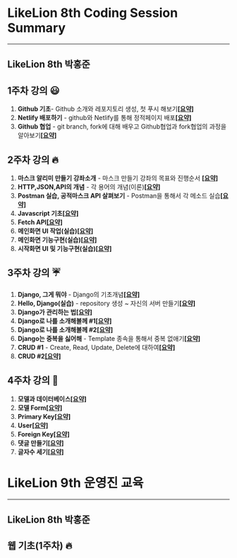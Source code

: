 # LikeLion 8th Coding Session Summary
-----------------------------------------------
## LikeLion 8th 박홍준

## 1주차 강의 :smiley:

1. **Github 기초**- Github 소개와 레포지토리 생성, 첫 푸시 해보기[**[요약]**](https://github.com/qkrghd147/Lecture-Summary/blob/master/1%EC%A3%BC%EC%B0%A8/Github%20%EA%B8%B0%EC%B4%88.md)
2. **Netlify 배포하기** - github와 Netlify를 통해 정적페이지 배포[**[요약]**](https://github.com/qkrghd147/Lecture-Summary/blob/master/1%EC%A3%BC%EC%B0%A8/Netlify%20%EB%A5%BC%20%EC%9D%B4%EC%9A%A9%ED%95%98%EC%97%AC%20%EB%B0%B0%ED%8F%AC%ED%95%98%EA%B8%B0.md)
3. **Github 협업** - git branch, fork에 대해 배우고 Github협업과 fork협업의 과정을 알아보기[**[요약]**](https://github.com/qkrghd147/Lecture-Summary/blob/master/1%EC%A3%BC%EC%B0%A8/Github%20%ED%98%91%EC%97%85.md)

## 2주차 강의 :fire:

1. **마스크 알리미 만들기 강좌소개** - 마스크 만들기 강좌의 목표와 진행순서 [**[요약]**](https://github.com/qkrghd147/Lecture-Summary/blob/master/2%EC%A3%BC%EC%B0%A8/%EB%A7%88%EC%8A%A4%ED%81%AC%20%EC%95%8C%EB%A6%AC%EB%AF%B8%20%EB%A7%8C%EB%93%A4%EA%B8%B0%20%EA%B0%95%EC%A2%8C%EC%86%8C%EA%B0%9C.md)
2. **HTTP,JSON,API의 개념** - 각 용어의 개념(이론)[**[요약]**](https://github.com/qkrghd147/Lecture-Summary/blob/master/2%EC%A3%BC%EC%B0%A8/HTTP%2CJSON%2CAPI%20%EA%B0%9C%EB%85%90.md)
3. **Postman 실습, 공적마스크 API 살펴보기** - Postman을 통해서 각 메소드 실습[**[요약]**](https://github.com/qkrghd147/Lecture-Summary/blob/master/2%EC%A3%BC%EC%B0%A8/Postman%20%EC%8B%A4%EC%8A%B5%2C%20%EA%B3%B5%EC%A0%81%EB%A7%88%EC%8A%A4%ED%81%AC%20API%20%EC%82%B4%ED%8E%B4%EB%B3%B4%EA%B8%B0.md)
4. **Javascript 기초**[**[요약]**](https://github.com/qkrghd147/Lecture-Summary/blob/master/2%EC%A3%BC%EC%B0%A8/Javascript%20%EA%B8%B0%EC%B4%88%20%EB%AC%B8%EB%B2%95.md)
5. **Fetch API**[**[요약]**](https://github.com/qkrghd147/Lecture-Summary/blob/master/2%EC%A3%BC%EC%B0%A8/Fetch%20API.md)
6. **메인화면 UI 작업(실습)**[**[요약]**](https://github.com/qkrghd147/Lecture-Summary/blob/master/2%EC%A3%BC%EC%B0%A8/UI%20%EC%9E%91%EC%97%85%2C%20Kakao%20Map%20%EC%82%BD%EC%9E%85(%EC%8B%A4%EC%8A%B5).md)
7. **메인화면 기능구현(실습)**[**[요약]**](https://github.com/qkrghd147/Lecture-Summary/blob/master/2%EC%A3%BC%EC%B0%A8/%EB%A9%94%EC%9D%B8%20%ED%99%94%EB%A9%B4%20%EA%B8%B0%EB%8A%A5%20%EA%B5%AC%ED%98%84(%EC%8B%A4%EC%8A%B5).md)
8. **시작화면 UI 및 기능구현(실습)**[**[요약]**](https://github.com/qkrghd147/Lecture-Summary/blob/master/2%EC%A3%BC%EC%B0%A8/%EC%8B%9C%EC%9E%91%ED%99%94%EB%A9%B4%20UI%20%EB%B0%8F%20%EA%B8%B0%EB%8A%A5%20%EA%B5%AC%ED%98%84(%EC%8B%A4%EC%8A%B5).md)

## 3주차 강의 :umbrella:

1. **Django, 그게 뭐야** - Django의 기초개념[**[요약]**](https://github.com/qkrghd147/Lecture-Summary/blob/master/3%EC%A3%BC%EC%B0%A8/Django%2C%20%EA%B7%B8%EA%B2%8C%20%EB%AD%90%EC%95%BC.md)
2. **Hello, Django(실습)** - repository 생성 ~ 자신의 서버 만들기[**[요약]**](https://github.com/qkrghd147/Lecture-Summary/blob/master/3%EC%A3%BC%EC%B0%A8/Hello%2C%20Django(%EC%8B%A4%EC%8A%B5).md)
3. **Django가 관리하는 법**[**[요약]**](https://github.com/qkrghd147/Lecture-Summary/blob/master/3%EC%A3%BC%EC%B0%A8/Django%EA%B0%80%20%EA%B4%80%EB%A6%AC%ED%95%98%EB%8A%94%20%EB%B2%95.md)
4. **Django로 나를 소개해볼께 #1**[**[요약]**](https://github.com/qkrghd147/Lecture-Summary/blob/master/3%EC%A3%BC%EC%B0%A8/Django%EB%A1%9C%20%EB%82%98%EB%A5%BC%20%EC%86%8C%EA%B0%9C%ED%95%B4%EB%B3%BC%EA%B2%8C%20%231.md)
5. **Django로 나를 소개해볼께 #2**[**[요약]**](https://github.com/qkrghd147/Lecture-Summary/blob/master/3%EC%A3%BC%EC%B0%A8/Django%EB%A1%9C%20%EB%82%98%EB%A5%BC%20%EC%86%8C%EA%B0%9C%ED%95%B4%EB%B3%BC%EA%B2%8C%20%232.md)
6. **Django는 중복을 싫어해** - Template 종속을 통해서 중복 없애기[**[요약]**](https://github.com/qkrghd147/Lecture-Summary/blob/master/3%EC%A3%BC%EC%B0%A8/Django%EB%8A%94%20%EC%A4%91%EB%B3%B5%EC%9D%84%20%EC%8B%AB%EC%96%B4%ED%95%B4.md)
7. **CRUD #1** - Create, Read, Update, Delete에 대하여[**[요약]**](https://github.com/qkrghd147/Lecture-Summary/blob/master/3%EC%A3%BC%EC%B0%A8/CRUD%20%231%20.md)
8. **CRUD #2**[**[요약]**](https://github.com/qkrghd147/Lecture-Summary/blob/master/3%EC%A3%BC%EC%B0%A8/CRUD%20%232.md)

## 4주차 강의 :pray: 

1. **모델과 데이터베이스**[**[요약]**](https://github.com/qkrghd147/Lecture-Summary/blob/master/4%EC%A3%BC%EC%B0%A8/%EB%AA%A8%EB%8D%B8%EA%B3%BC%20%EB%8D%B0%EC%9D%B4%ED%84%B0%EB%B2%A0%EC%9D%B4%EC%8A%A4.md)
2. **모델 Form**[**[요약]**](https://github.com/qkrghd147/Lecture-Summary/blob/master/4%EC%A3%BC%EC%B0%A8/%EB%AA%A8%EB%8D%B8%20Form.md)
3. **Primary Key**[**[요약]**](https://github.com/qkrghd147/Lecture-Summary/blob/master/4%EC%A3%BC%EC%B0%A8/Primary%20Key.md)
4. **User**[**[요약]**](https://github.com/qkrghd147/Lecture-Summary/blob/master/4%EC%A3%BC%EC%B0%A8/User.md)
5. **Foreign Key**[**[요약]**](https://github.com/qkrghd147/Lecture-Summary/blob/master/4%EC%A3%BC%EC%B0%A8/Foreign%20Key.md)
6. **댓글 만들기**[**[요약]**](https://github.com/qkrghd147/Lecture-Summary/blob/master/4%EC%A3%BC%EC%B0%A8/%EB%8C%93%EA%B8%80%20%EB%A7%8C%EB%93%A4%EA%B8%B0.md)
7. **글자수 세기**[**[요약]**](https://github.com/qkrghd147/Lecture-Summary/blob/master/4%EC%A3%BC%EC%B0%A8/%EA%B8%80%EC%9E%90%EC%88%98%20%EC%84%B8%EA%B8%B0.md)


# LikeLion 9th 운영진 교육
-----------------------------------------------
## LikeLion 8th 박홍준

## 웹 기초(1주차) :fire:
